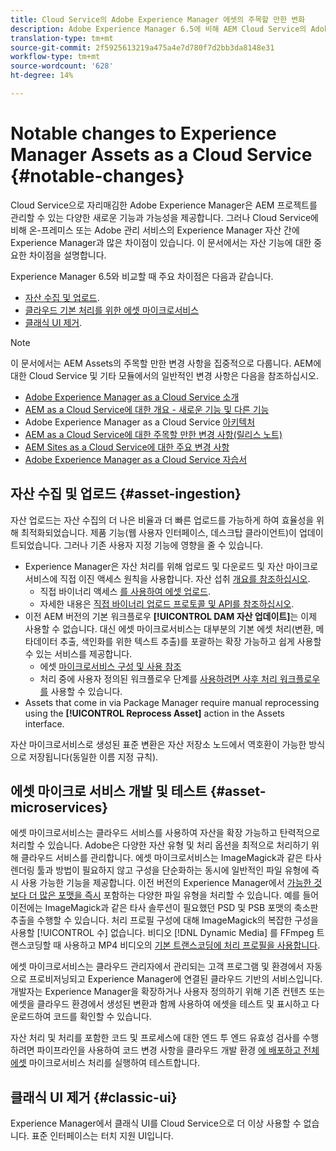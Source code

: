 ```yaml
---
title: Cloud Service의 Adobe Experience Manager 에셋의 주목할 만한 변화
description: Adobe Experience Manager 6.5에 비해 AEM Cloud Service의 Adobe Experience Manager 에셋에 대한 주목할 만한 변화.
translation-type: tm+mt
source-git-commit: 2f5925613219a475a4e7d780f7d2bb3da8148e31
workflow-type: tm+mt
source-wordcount: '628'
ht-degree: 14%

---
```



# Notable changes to Experience Manager Assets as a Cloud Service {#notable-changes}

Cloud Service으로 자리매김한 Adobe Experience Manager은 AEM 프로젝트를 관리할 수 있는 다양한 새로운 기능과 가능성을 제공합니다. 그러나 Cloud Service에 비해 온-프레미스 또는 Adobe 관리 서비스의 Experience Manager 자산 간에 Experience Manager과 많은 차이점이 있습니다. 이 문서에서는 자산 기능에 대한 중요한 차이점을 설명합니다.

Experience Manager 6.5와 비교할 때 주요 차이점은 다음과 같습니다.

* [자산 수집 및 업로드](#asset-ingestion).
* [클라우드 기본 처리를 위한 에셋 마이크로서비스](#asset-microservices)
* [클래식 UI 제거](#classic-ui).

>[!NOTE]
>
>이 문서에서는 AEM Assets의 주목할 만한 변경 사항을 집중적으로 다룹니다. AEM에 대한 Cloud Service 및 기타 모듈에서의 일반적인 변경 사항은 다음을 참조하십시오.
>
>* [Adobe Experience Manager as a Cloud Service 소개](/help/overview/introduction.md)
>* [AEM as a Cloud Service에 대한 개요 - 새로운 기능 및 다른 기능](/help/overview/what-is-new-and-different.md)
>* Adobe Experience Manager as a Cloud Service [아키텍처](/help/core-concepts/architecture.md)
>* [AEM as a Cloud Service에 대한 주목할 만한 변경 사항(릴리스 노트)](/help/release-notes/aem-cloud-changes.md)
>* [ AEM Sites as a Cloud Service에 대한 주요 변경 사항](/help/sites-cloud/sites-cloud-changes.md)
>* [Adobe Experience Manager as a Cloud Service 자습서](https://docs.adobe.com/content/help/ko-KR/experience-manager-learn/cloud-service/overview.html)


## 자산 수집 및 업로드 {#asset-ingestion}

자산 업로드는 자산 수집의 더 나은 비율과 더 빠른 업로드를 가능하게 하여 효율성을 위해 최적화되었습니다. 제품 기능(웹 사용자 인터페이스, 데스크탑 클라이언트)이 업데이트되었습니다. 그러나 기존 사용자 지정 기능에 영향을 줄 수 있습니다.

* Experience Manager은 자산 처리를 위해 업로드 및 다운로드 및 자산 마이크로서비스에 직접 이진 액세스 원칙을 사용합니다. 자산 섭취 [개요를 참조하십시오](/help/assets/asset-microservices-overview.md).
   * 직접 바이너리 액세스 [를 사용하여 에셋 업로드](/help/assets/asset-microservices-overview.md#asset-upload-with-direct-binary-access).
   * 자세한 내용은 [직접 바이너리 업로드 프로토콜 및 API를 참조하십시오](/help/assets/developer-reference-material-apis.md#upload-binary).
* 이전 AEM 버전의 기본 워크플로우 **[!UICONTROL DAM 자산 업데이트]**&#x200B;는 이제 사용할 수 없습니다. 대신 에셋 마이크로서비스는 대부분의 기본 에셋 처리(변환, 메타데이터 추출, 색인화를 위한 텍스트 추출)를 포괄하는 확장 가능하고 쉽게 사용할 수 있는 서비스를 제공합니다.
   * 에셋 [마이크로서비스 구성 및 사용 참조](/help/assets/asset-microservices-configure-and-use.md)
   * 처리 중에 사용자 정의된 워크플로우 단계를 [사용하려면 사후 처리 워크플로우를](/help/assets/asset-microservices-configure-and-use.md#post-processing-workflows) 사용할 수 있습니다.
* Assets that come in via Package Manager require manual reprocessing using the **[!UICONTROL Reprocess Asset]** action in the Assets interface.

자산 마이크로서비스로 생성된 표준 변환은 자산 저장소 노드에서 역호환이 가능한 방식으로 저장됩니다(동일한 이름 지정 규칙).

## 에셋 마이크로 서비스 개발 및 테스트 {#asset-microservices}

에셋 마이크로서비스는 클라우드 서비스를 사용하여 자산을 확장 가능하고 탄력적으로 처리할 수 있습니다. Adobe은 다양한 자산 유형 및 처리 옵션을 최적으로 처리하기 위해 클라우드 서비스를 관리합니다. 에셋 마이크로서비스는 ImageMagick과 같은 타사 렌더링 툴과 방법이 필요하지 않고 구성을 단순화하는 동시에 일반적인 파일 유형에 즉시 사용 가능한 기능을 제공합니다. 이전 버전의 Experience Manager에서 [가능한 것보다 더 많은 포맷을 즉시](/help/assets/file-format-support.md) 포함하는 다양한 파일 유형을 처리할 수 있습니다. 예를 들어 이전에는 ImageMagick과 같은 타사 솔루션이 필요했던 PSD 및 PSB 포맷의 축소판 추출을 수행할 수 있습니다. 처리 프로필 구성에 대해 ImageMagick의 복잡한 구성을 사용할 [!UICONTROL 수] 없습니다. 비디오 [!DNL Dynamic Media] 를 FFmpeg 트랜스코딩할 때 사용하고 MP4 비디오의 [기본 트랜스코딩에 처리 프로필을 사용합니다](/help/assets/manage-video-assets.md#transcode-video).

에셋 마이크로서비스는 클라우드 관리자에서 관리되는 고객 프로그램 및 환경에서 자동으로 프로비저닝되고 Experience Manager에 연결된 클라우드 기반의 서비스입니다. 개발자는 Experience Manager을 확장하거나 사용자 정의하기 위해 기존 컨텐츠 또는 에셋을 클라우드 환경에서 생성된 변환과 함께 사용하여 에셋을 테스트 및 표시하고 다운로드하여 코드를 확인할 수 있습니다.

자산 처리 및 처리를 포함한 코드 및 프로세스에 대한 엔드 투 엔드 유효성 검사를 수행하려면 파이프라인을 사용하여 코드 변경 사항을 클라우드 개발 환경 [에 배포하고 전체 에셋](/help/implementing/cloud-manager/configure-pipeline.md) 마이크로서비스 처리를 실행하여 테스트합니다.

## 클래식 UI 제거 {#classic-ui}

Experience Manager에서 클래식 UI를 Cloud Service으로 더 이상 사용할 수 없습니다. 표준 인터페이스는 터치 지원 UI입니다.
